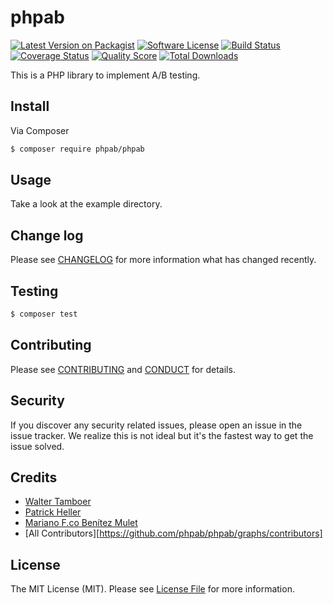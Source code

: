 # phpab

[![Latest Version on Packagist][ico-version]][link-packagist]
[![Software License][ico-license]](LICENSE.md)
[![Build Status][ico-travis]][link-travis]
[![Coverage Status][ico-scrutinizer]][link-scrutinizer]
[![Quality Score][ico-code-quality]][link-code-quality]
[![Total Downloads][ico-downloads]][link-downloads]

This is a PHP library to implement A/B testing.

## Install

Via Composer

``` bash
$ composer require phpab/phpab
```

## Usage

Take a look at the example directory.

## Change log

Please see [CHANGELOG](CHANGELOG.md) for more information what has changed recently.

## Testing

``` bash
$ composer test
```

## Contributing

Please see [CONTRIBUTING](CONTRIBUTING.md) and [CONDUCT](CONDUCT.md) for details.

## Security

If you discover any security related issues, please open an issue in the issue tracker. We realize 
this is not ideal but it's the fastest way to get the issue solved.

## Credits

- [Walter Tamboer](https://github.com/waltertamboer)
- [Patrick Heller](https://github.com/psren)
- [Mariano F.co Benítez Mulet](https://github.com/pachico)
- [All Contributors][https://github.com/phpab/phpab/graphs/contributors]

## License

The MIT License (MIT). Please see [License File](LICENSE.md) for more information.

[ico-version]: https://img.shields.io/packagist/v/phpab/phpab.svg?style=flat-square
[ico-license]: https://img.shields.io/badge/license-MIT-brightgreen.svg?style=flat-square
[ico-travis]: https://img.shields.io/travis/phpab/phpab/master.svg?style=flat-square
[ico-scrutinizer]: https://img.shields.io/scrutinizer/coverage/g/phpab/phpab.svg?style=flat-square
[ico-code-quality]: https://img.shields.io/scrutinizer/g/phpab/phpab.svg?style=flat-square
[ico-downloads]: https://img.shields.io/packagist/dt/phpab/phpab.svg?style=flat-square

[link-packagist]: https://packagist.org/packages/phpab/phpab
[link-travis]: https://travis-ci.org/phpab/phpab
[link-scrutinizer]: https://scrutinizer-ci.com/g/phpab/phpab/code-structure
[link-code-quality]: https://scrutinizer-ci.com/g/phpab/phpab
[link-downloads]: https://packagist.org/packages/phpab/phpab
[link-author]: https://github.com/:author_username
[link-contributors]: ../../contributors

